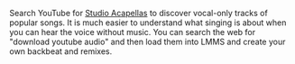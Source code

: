 Search YouTube for [Studio Acapellas][1] to discover vocal-only tracks of
popular songs. It is much easier to understand what singing is about when
you can hear the voice without music. You can search the web for "download
youtube audio" and then load them into LMMS and create your own backbeat
and remixes.

[1]: https://www.youtube.com/results?search_query=Studio+Acapella